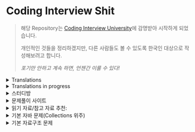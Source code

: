 # Coding Interview Shit

> 해당 Repository는 [Coding Interview University](https://github.com/jwasham/coding-interview-university)에 감명받아 시작하게 되었습니다.
>
> 개인적인 것들을 정리하겠지만, 다른 사람들도 볼 수 있도록 한국인 대상으로 작성해보려고 합니다.
>
> *포기만 안하고 계속 하면, 언젠간 이룰 수 있다!*

<details>
<summary>Translations</summary>
 
- [Korean](translations/README-ko.md)

</details>

<details>
<summary>Translations in progress</summary>
 
- [English(한국어)](https://github.com/chanjungkim/coding-interview-shit/issues/1)

</details>

<details>
<summary>스터디방</summary>
 
- [알고리즘 자습방](https://open.kakao.com/o/gNPnHZq)
- [자바/코틀린 알고리즘 자습방](https://open.kakao.com/o/gK0gr6T)

</details>

<details>
<summary>문제풀이 사이트</summary>
 
- [백준(BOJ)](http://boj.kr)
> [알고리즘 자습방 그룹](https://www.acmicpc.net/group/2657)
>
> 국내 가장 인기 있는 사이트.
>
> 11월 11일 빼빼로 이벤트함.
>
> Code.plus에서 온라인 강의 들을 수 있음(3만원~10만원 꼴. 할인, 패키지도 있음. 내용 괜찮음.)
>
> 각 강의 마다 맛보기 강의 들을 수 있음.
>
> 유투브 채널있음(참고 자료 확인)
- [SW Expert Academy(SWEA, Samsung)](https://swexpertacademy.com)
> SW Test 볼 수 있음(A, B, C형. 무료.)
>
> 무료 강의 있음.
>
> 프로그래머스 - https://programmers.co.kr
>
> 카카오톡 코테는 여기서 봄.
>
> 예전 카카오톡 코테를 풀어볼 수 있음. 다른 문제도 있음.

</details>

<details>
<summary>읽기 자료/참고 자료 추천:</summary>
 
## 블로그
- [박트리님의 ‘알고리즘 공부, 어떻게 해야하나요’](http://baactree.tistory.com/52)
## 유튜브
- [엔지니어대한민국](https://www.youtube.com/c/damazzang)
- [부경대 교수님(권오흠)](https://www.youtube.com/channel/UC-cOmaeWLm7Ii7erMQNatvA)
- [스타트링크(백준)](https://www.youtube.com/channel/UCDNIW41TtRlgRtuZ4pos2IA)
## 교재
- [Do it! 자료구조와 함께 배우는 알고리즘 입문(거의 자료구조 책임)](https://www.aladin.co.kr/shop/wproduct.aspx?ItemId=143301556) 
- [알고리즘 트레이닝](https://www.aladin.co.kr/shop/wproduct.aspx?ItemId=110847940)
## 기타
- [시각화](https://www.cs.usfca.edu/~galles/visualization/Algorithms.html)

</details>

<details>
 <summary>기본 자바 문제(Collections 위주)</summary>
 
###### 아래의 문제는 ‘코딩 테스트’에 관련된 문제이므로 Thread나 네트워크 등의 PS(Problem Solving)와 관련 없는 내용은 배제해주시기 바랍니다.
- equals() 와 ==의 차이
- sort() 사용법
- 중복 체크?
- 순서 유무?
- imprements 와 extends의 차이
- ArrayList<Integer>처럼 <>안에 넣을 수 있는 것은? 무엇만 가능한가?
- 가변인자란?
- for문의 종류는?
- toString()은 무엇을 하는 애인가?

### 그 밖에 PS와 관련없는 Java 문제:
- 접근제어자 접근범위
- 인터페이스, 추상클래스 차이
- 예외처리
- 생성자의 종류
</details>

<details>
 <summary>기본 자료구조 문제</summary>
###### 아래의 문제는 ‘코딩 테스트’에 관련된 문제이므로 관련 없는 내용은 배제해주시기 바랍니다.
- ArrayList와 LinkedList 차이.
- LinkedList의 노드는 어떻게 구성되어있나? 추가, 삭제, 검색에서 어떻게 동작하게 되나?
- Hash의 시간복잡도는?
- 속도가 가장 빠른 Sorting 방법은? 그리고 그 시간 복잡도는?
- 일반적으로 for문 하나는 시간 복잡도로 어떻게 나타내는가?
- for문이 몇 번 돌아야 1초 정도일까?
- 재귀 함수의 시간 복잡도는 어떻게 구하는가?
<details>

<details>
 <summary>기본 알고리즘 문제</summary>
 
- 그리디 알고리즘(욕심쟁이 기법, Greedy Algorithm)이란?
- 분할 정복(Divide and Conquer)이란?
- 완전 탐색(Brute Force)이란?
- 백트래킹(Backtracking)이란?
- 인접 리스트와 인접 배열이란? 입력을 어떻게 받아 어떻게 저장하는가?
- BFS란?
- DFS란?
- 스택은 언제 쓰이는가? DFS? BFS?
- 큐는 언제 쓰이는가? DFS? BFS?
- 맵 안에서 넓이를 구할 때 무엇을 사용하는가?
- 맵 안에서 영역의 개수를 구할 때 무엇을 사용하는가?
- 비트마스크란?
- 전위, 중위, 후위는 어떤 그래프 탐색에서 어떤 부분을 달리하여 얻을 수 있는가?
- 조합은 무엇이고 순열은 무엇인가?
- |와 ||, &와 &&의 차이는?
- 1, 4, 16, ...처럼 4의 거듭제곱을 계산할 때 빠른 방법은?
- GCD와 LCM는 무엇이며 어떻게 구하는가?
- 등차수열과 등비수열에서 수열의 합은 어떻게 구하는가?
- 알파벳 갯수는 총 몇 개이며, ASCII코드 중 a와 z 그리고 A와 Z를 숫자로 나타내면 얼마일까? 
- String을 더할 때 빠르게 하는 방법은 무엇일까?
- 입력과 출력이 많을 경우 입출력 방법 중 무엇을 사용하면 빠를까? 
- 10진수의 숫자를 Binary인 String으로 표현하려면 어떻게 해야할까?
- String을 index에 따라 어떻게 쪼갤 수 있을까?
- String을 규칙에 따라(쉼표나 공백 등)으로 나눠 배열에 담을 수 있을까?
- DP에서 쓰이는 것은 Memoryzation OR Memoization(r없음)? 왜 그리고 어떻게 사용하는 가?
- Bottom-up은 뭐고 Top-down은 뭘까? 어느 알고리즘에서 사용되는 말인가? 어떻게 구현하는 가?
- 우선순위 큐(PQ, Priority Queue)는 어떤 애고 어떤 유형에서 유용하게 쓰이는가?
- C++의 pair는 어떻게 자바로 구현하는가?
 
<details>
 
 
<details><summary>FAQ</summary>
 
1. 
Q: 취업할 때 자격증, 영어 중요해요?.
A: 자격증은 정보처리기사 외엔 메리트 없고 영어성적은 있으면 좋지만 엄청 중요한 거 같진 않습니다. 중견 기업 이하에서는 자격증이 아무것도 없어도 포트폴리오가 뛰어나서 합격한다던가 삼성 같은 대기업에선 평균 3학점 이하인데도 PS가 뛰어나 입사한 케이스도 있습니다. 하지만, 자격증을 제외한 것이 동일 스펙이라면 자격증이 있는게 나을 것입니다.
 
2.
Q: 알고리즘 어떻게 시작해요? 
A: 참고 자료에서 박트리님의 블로그를 확인해보세요.

</details>

<details><summary>C++에 대한 이해(사용방법의 차이)</summary>
 
- using namespace std; 는 무엇?
- 입출력 방법?
- 구조체 생성 및 사용법? 
- 자바엔 없지만, 조합 문제에서 사용할 수 있는 유용한 메소드는?
- 포인터 사용 방법

</deteails>

<details><summary>나만의 TIP?(자습, 문제풀이, 오프스터디 등)</summary>
</details>

<details><summary>스터디 하실분!?</summary>
 
- [오픈톡링크](https://open.kakao.com/o/xxxx)

</details>

## 코테/면접 후기(가나다ABC순)
##### ㄹ
<details><summary>라인</summary>
 
- [닉네임 or 이메일 or 아무거나: 내용](career/review/line.md)

</details>
##### ㅇ
<details><summary>우아한형제</summary>
 
- [닉네임 or 이메일 or 아무거나: 내용](career/review/woowa-brothers.md)

</details>
##### ㅅ
<details><summary>삼성</summary>
 
- [닉네임 or 이메일 or 아무거나: 내용](career/review/samsung.md)

</details>
##### ㅋ
<details><summary>카카오</summary>
 
- [닉네임 or 이메일 or 아무거나: 내용](career/review/kakao.md)

</details>
##### N
<details><summary>NHN</summary>
 
- [닉네임 or 이메일 or 아무거나: 내용](career/review/nhn.md)

</details>
